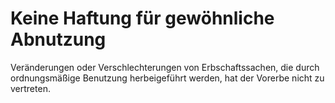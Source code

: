 # Keine Haftung für gewöhnliche Abnutzung

Veränderungen oder Verschlechterungen von Erbschaftssachen, die durch ordnungsmäßige Benutzung herbeigeführt werden, hat der Vorerbe nicht zu vertreten.